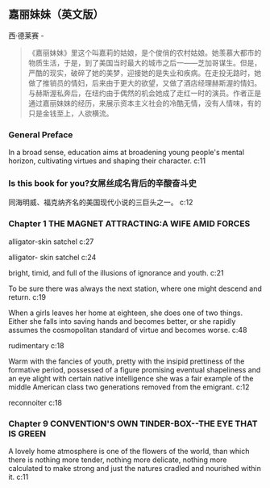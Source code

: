 ## 嘉丽妹妹（英文版）

西·德莱赛  -  

> 《嘉丽妹妹》里这个叫嘉莉的姑娘，是个俊俏的农村姑娘。她羡慕大都市的物质生活，于是，到了美国当时最大的城市之后一——芝加哥谋生。但是，严酷的现实，破碎了她的美梦，迎接她的是失业和疾病。在走投无路时，她做了推销员的情妇，后来由于更大的欲望，又做了酒店经理赫斯渥的情妇。与赫斯渥私奔后，在纽约由于偶然的机会她成了走红一时的演员。作者正是通过嘉丽妹妹的经历，来展示资本主义社会的冷酷无情，没有人情味，有的只是金钱至上，人欲横流。


### General Preface

In a broad sense, education aims at broadening young people's mental horizon, cultivating virtues and shaping their character.  c:11

### Is this book for you?女屌丝成名背后的辛酸奋斗史

同海明威、福克纳齐名的美国现代小说的三巨头之一。 c:12

### Chapter 1 THE MAGNET ATTRACTING:A WIFE AMID FORCES

alligator-skin satchel c:27

alligator- skin satchel c:24

bright, timid, and full of the illusions of ignorance and youth. c:21

To be sure there was always the next station, where one might descend and return.  c:19

When a girls leaves her home at eighteen, she does one of two things. Either she falls into saving hands and becomes better, or she rapidly assumes the cosmopolitan standard of virtue and becomes worse. c:48

rudimentary c:18

Warm with the fancies of youth, pretty with the insipid prettiness of the formative period, possessed of a figure promising eventual shapeliness and an eye alight with certain native intelligence she was a fair example of the middle American class two generations removed from the emigrant.  c:12

reconnoiter c:18

### Chapter 9 CONVENTION'S OWN TINDER-BOX--THE EYE THAT IS GREEN

A lovely home atmosphere is one of the flowers of the world, than which there is nothing more tender, nothing more delicate, nothing more calculated to make strong and just the natures cradled and nourished within it.  c:11